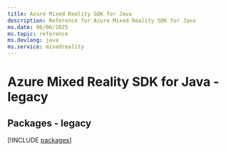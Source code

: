 ```yaml
---
title: Azure Mixed Reality SDK for Java
description: Reference for Azure Mixed Reality SDK for Java
ms.date: 06/06/2025
ms.topic: reference
ms.devlang: java
ms.service: mixedreality
---
```

# Azure Mixed Reality SDK for Java - legacy
## Packages - legacy
[!INCLUDE [packages](mixed-reality-index.md)]